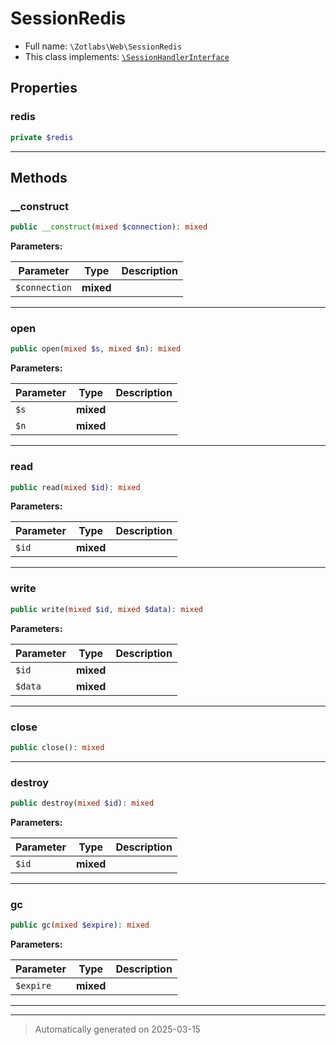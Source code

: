 
# SessionRedis





* Full name: `\Zotlabs\Web\SessionRedis`
* This class implements:
[`\SessionHandlerInterface`](../../SessionHandlerInterface.md)



## Properties


### redis



```php
private $redis
```






***

## Methods


### __construct



```php
public __construct(mixed $connection): mixed
```








**Parameters:**

| Parameter | Type | Description |
|-----------|------|-------------|
| `$connection` | **mixed** |  |





***

### open



```php
public open(mixed $s, mixed $n): mixed
```








**Parameters:**

| Parameter | Type | Description |
|-----------|------|-------------|
| `$s` | **mixed** |  |
| `$n` | **mixed** |  |





***

### read



```php
public read(mixed $id): mixed
```








**Parameters:**

| Parameter | Type | Description |
|-----------|------|-------------|
| `$id` | **mixed** |  |





***

### write



```php
public write(mixed $id, mixed $data): mixed
```








**Parameters:**

| Parameter | Type | Description |
|-----------|------|-------------|
| `$id` | **mixed** |  |
| `$data` | **mixed** |  |





***

### close



```php
public close(): mixed
```












***

### destroy



```php
public destroy(mixed $id): mixed
```








**Parameters:**

| Parameter | Type | Description |
|-----------|------|-------------|
| `$id` | **mixed** |  |





***

### gc



```php
public gc(mixed $expire): mixed
```








**Parameters:**

| Parameter | Type | Description |
|-----------|------|-------------|
| `$expire` | **mixed** |  |





***


***
> Automatically generated on 2025-03-15

